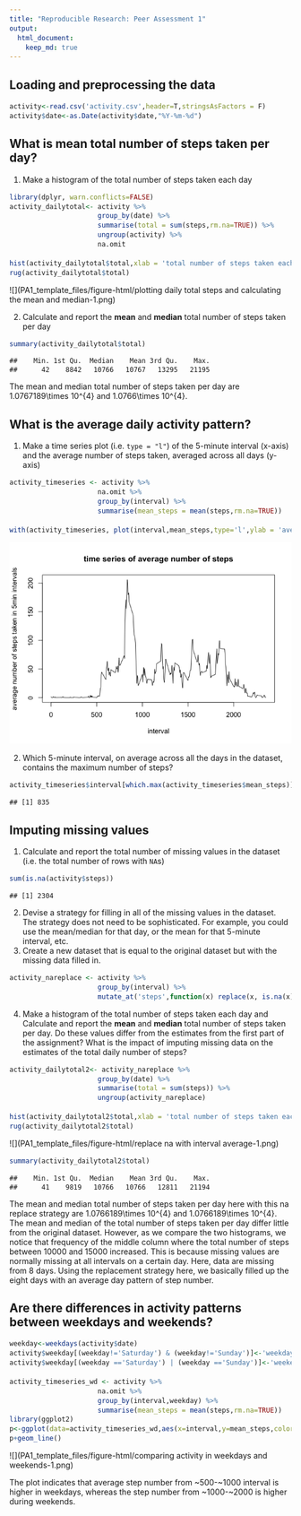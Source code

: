```yaml
---
title: "Reproducible Research: Peer Assessment 1"
output: 
  html_document:
    keep_md: true
---
```


## Loading and preprocessing the data

```r
activity<-read.csv('activity.csv',header=T,stringsAsFactors = F)
activity$date<-as.Date(activity$date,"%Y-%m-%d")
```

## What is mean total number of steps taken per day?
1. Make a histogram of the total number of steps taken each day

```r
library(dplyr, warn.conflicts=FALSE)
activity_dailytotal<- activity %>% 
                      group_by(date) %>%
                      summarise(total = sum(steps,rm.na=TRUE)) %>%
                      ungroup(activity) %>% 
                      na.omit 

hist(activity_dailytotal$total,xlab = 'total number of steps taken each day',main = 'Histogram of \ntotal number of steps taken each day',ylim = c(0,25),breaks=10)
rug(activity_dailytotal$total)
```

![](PA1_template_files/figure-html/plotting daily total steps and calculating the mean and median-1.png)<!-- -->

2. Calculate and report the **mean** and **median** total number of steps taken per day

```r
summary(activity_dailytotal$total)
```

```
##    Min. 1st Qu.  Median    Mean 3rd Qu.    Max. 
##      42    8842   10766   10767   13295   21195
```
The mean and median total number of steps taken per day are 1.0767189\times 10^{4} and 1.0766\times 10^{4}.

## What is the average daily activity pattern?
1. Make a time series plot (i.e. `type = "l"`) of the 5-minute interval (x-axis) and the average number of steps taken, averaged across all days (y-axis)


```r
activity_timeseries <- activity %>% 
                      na.omit %>%
                      group_by(interval) %>%
                      summarise(mean_steps = mean(steps,rm.na=TRUE)) 

with(activity_timeseries, plot(interval,mean_steps,type='l',ylab = 'average number of steps taken in 5min intervals',main='time series of average number of steps'))
```

![](PA1_template_files/figure-html/unnamed-chunk-1-1.png)<!-- -->

2. Which 5-minute interval, on average across all the days in the dataset, contains the maximum number of steps?

```r
activity_timeseries$interval[which.max(activity_timeseries$mean_steps)]
```

```
## [1] 835
```

## Imputing missing values
1. Calculate and report the total number of missing values in the dataset (i.e. the total number of rows with `NA`s)

```r
sum(is.na(activity$steps))
```

```
## [1] 2304
```

2. Devise a strategy for filling in all of the missing values in the dataset. The strategy does not need to be sophisticated. For example, you could use the mean/median for that day, or the mean for that 5-minute interval, etc.
3. Create a new dataset that is equal to the original dataset but with the missing data filled in.


```r
activity_nareplace <- activity %>% 
                      group_by(interval) %>%
                      mutate_at('steps',function(x) replace(x, is.na(x), mean(x,na.rm=TRUE)))
```

4. Make a histogram of the total number of steps taken each day and Calculate and report the **mean** and **median** total number of steps taken per day. Do these values differ from the estimates from the first part of the assignment? What is the impact of imputing missing data on the estimates of the total daily number of steps?


```r
activity_dailytotal2<- activity_nareplace %>% 
                      group_by(date) %>%
                      summarise(total = sum(steps)) %>%
                      ungroup(activity_nareplace) 
        
hist(activity_dailytotal2$total,xlab = 'total number of steps taken each day',main = 'Histogram of \ntotal number of steps taken each day (NA replaced)',ylim=c(0,25),breaks=10)
rug(activity_dailytotal2$total)
```

![](PA1_template_files/figure-html/replace na with interval average-1.png)<!-- -->


```r
summary(activity_dailytotal2$total)
```

```
##    Min. 1st Qu.  Median    Mean 3rd Qu.    Max. 
##      41    9819   10766   10766   12811   21194
```

The mean and median total number of steps taken per day here with this na replace strategy are 1.0766189\times 10^{4} and 1.0766189\times 10^{4}.
The mean and median of the total number of steps taken per day differ little from the original dataset.
However, as we compare the two histograms, we notice that frequency of the middle column where the total number of steps between 10000 and 15000 increased. This is because missing values are normally missing at all intervals on a certain day. Here, data are missing from 8 days. Using the replacement strategy here, we basically filled up the eight days with an average day pattern of step number.

## Are there differences in activity patterns between weekdays and weekends?

```r
weekday<-weekdays(activity$date)
activity$weekday[(weekday!='Saturday') & (weekday!='Sunday')]<-'weekday'
activity$weekday[(weekday =='Saturday') | (weekday =='Sunday')]<-'weekend'

activity_timeseries_wd <- activity %>% 
                      na.omit %>%
                      group_by(interval,weekday) %>%
                      summarise(mean_steps = mean(steps,rm.na=TRUE)) 
library(ggplot2)
p<-ggplot(data=activity_timeseries_wd,aes(x=interval,y=mean_steps,color=weekday))
p+geom_line()
```

![](PA1_template_files/figure-html/comparing activity in weekdays and weekends-1.png)<!-- -->

The plot indicates that average step number from ~500-~1000 interval is higher in weekdays, whereas the step number from ~1000-~2000 is higher during weekends.


